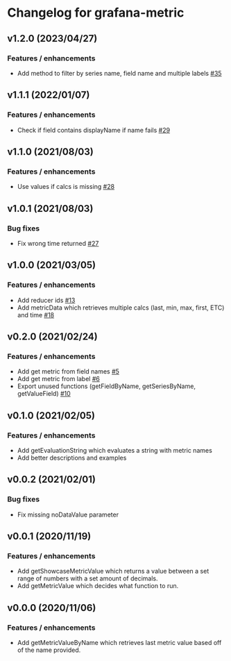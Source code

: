 # Changelog for grafana-metric

## v1.2.0 (2023/04/27)

### Features / enhancements

- Add method to filter by series name, field name and multiple labels [#35](https://github.com/gapitio/grafana-metric/pull/35)

## v1.1.1 (2022/01/07)

### Features / enhancements

- Check if field contains displayName if name fails [#29](https://github.com/gapitio/grafana-metric/pull/29)

## v1.1.0 (2021/08/03)

### Features / enhancements

- Use values if calcs is missing [#28](https://github.com/gapitio/grafana-metric/pull/28)

## v1.0.1 (2021/08/03)

### Bug fixes

- Fix wrong time returned [#27](https://github.com/gapitio/grafana-metric/pull/27)

## v1.0.0 (2021/03/05)

### Features / enhancements

- Add reducer ids [#13](https://github.com/gapitio/grafana-metric/pull/13)
- Add metricData which retrieves multiple calcs (last, min, max, first, ETC) and time [#18](https://github.com/gapitio/grafana-metric/pull/18)

## v0.2.0 (2021/02/24)

### Features / enhancements

- Add get metric from field names [#5](https://github.com/gapitio/grafana-metric/pull/5)
- Add get metric from label [#6](https://github.com/gapitio/grafana-metric/pull/6)
- Export unused functions (getFieldByName, getSeriesByName, getValueField) [#10](https://github.com/gapitio/grafana-metric/pull/10)

## v0.1.0 (2021/02/05)

### Features / enhancements

- Add getEvaluationString which evaluates a string with metric names
- Add better descriptions and examples

## v0.0.2 (2021/02/01)

### Bug fixes

- Fix missing noDataValue parameter

## v0.0.1 (2020/11/19)

### Features / enhancements

- Add getShowcaseMetricValue which returns a value between a set range of numbers with a set amount of decimals.
- Add getMetricValue which decides what function to run.

## v0.0.0 (2020/11/06)

### Features / enhancements

- Add getMetricValueByName which retrieves last metric value based off of the name provided.
